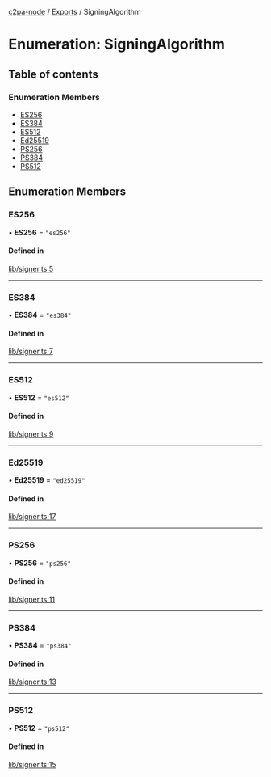 [c2pa-node](../README.md) / [Exports](../modules.md) / SigningAlgorithm

# Enumeration: SigningAlgorithm

## Table of contents

### Enumeration Members

- [ES256](SigningAlgorithm.md#es256)
- [ES384](SigningAlgorithm.md#es384)
- [ES512](SigningAlgorithm.md#es512)
- [Ed25519](SigningAlgorithm.md#ed25519)
- [PS256](SigningAlgorithm.md#ps256)
- [PS384](SigningAlgorithm.md#ps384)
- [PS512](SigningAlgorithm.md#ps512)

## Enumeration Members

### ES256

• **ES256** = ``"es256"``

#### Defined in

[lib/signer.ts:5](https://github.com/contentauth/c2pa-node/blob/8f4a321/js-src/lib/signer.ts#L5)

___

### ES384

• **ES384** = ``"es384"``

#### Defined in

[lib/signer.ts:7](https://github.com/contentauth/c2pa-node/blob/8f4a321/js-src/lib/signer.ts#L7)

___

### ES512

• **ES512** = ``"es512"``

#### Defined in

[lib/signer.ts:9](https://github.com/contentauth/c2pa-node/blob/8f4a321/js-src/lib/signer.ts#L9)

___

### Ed25519

• **Ed25519** = ``"ed25519"``

#### Defined in

[lib/signer.ts:17](https://github.com/contentauth/c2pa-node/blob/8f4a321/js-src/lib/signer.ts#L17)

___

### PS256

• **PS256** = ``"ps256"``

#### Defined in

[lib/signer.ts:11](https://github.com/contentauth/c2pa-node/blob/8f4a321/js-src/lib/signer.ts#L11)

___

### PS384

• **PS384** = ``"ps384"``

#### Defined in

[lib/signer.ts:13](https://github.com/contentauth/c2pa-node/blob/8f4a321/js-src/lib/signer.ts#L13)

___

### PS512

• **PS512** = ``"ps512"``

#### Defined in

[lib/signer.ts:15](https://github.com/contentauth/c2pa-node/blob/8f4a321/js-src/lib/signer.ts#L15)

